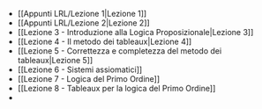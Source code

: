 
- [[Appunti LRL/Lezione 1|Lezione 1]]
- [[Appunti LRL/Lezione 2|Lezione 2]]
- [[Lezione 3 - Introduzione alla Logica Proposizionale|Lezione 3]]
- [[Lezione 4 - Il metodo dei tableaux|Lezione 4]]
- [[Lezione 5 - Correttezza e completezza del metodo dei tableaux|Lezione 5]]
- [[Lezione 6 - Sistemi assiomatici]]
- [[Lezione 7 - Logica del Primo Ordine]]
- [[Lezione  8 - Tableaux per la logica del Primo Ordine]]
- 